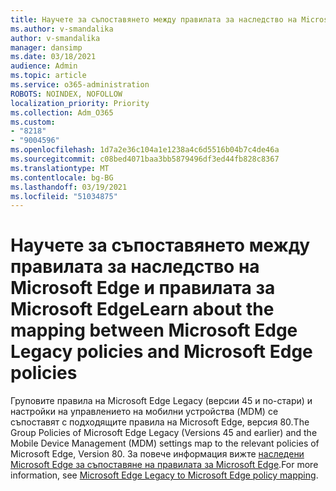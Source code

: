 ```yaml
---
title: Научете за съпоставянето между правилата за наследство на Microsoft Edge и правилата за Microsoft Edge
ms.author: v-smandalika
author: v-smandalika
manager: dansimp
ms.date: 03/18/2021
audience: Admin
ms.topic: article
ms.service: o365-administration
ROBOTS: NOINDEX, NOFOLLOW
localization_priority: Priority
ms.collection: Adm_O365
ms.custom:
- "8218"
- "9004596"
ms.openlocfilehash: 1d7a2e36c104a1e1238a4c6d5516b04b7c4de46a
ms.sourcegitcommit: c08bed4071baa3bb5879496df3ed44fb828c8367
ms.translationtype: MT
ms.contentlocale: bg-BG
ms.lasthandoff: 03/19/2021
ms.locfileid: "51034875"
---
```

# <a name="learn-about--the-mapping-between-microsoft-edge-legacy-policies-and-microsoft-edge-policies"></a><span data-ttu-id="22360-102">Научете за съпоставянето между правилата за наследство на Microsoft Edge и правилата за Microsoft Edge</span><span class="sxs-lookup"><span data-stu-id="22360-102">Learn about  the mapping between Microsoft Edge Legacy policies and Microsoft Edge policies</span></span>

<span data-ttu-id="22360-103">Груповите правила на Microsoft Edge Legacy (версии 45 и по-стари) и настройки на управлението на мобилни устройства (MDM) се съпоставят с подходящите правила на Microsoft Edge, версия 80.</span><span class="sxs-lookup"><span data-stu-id="22360-103">The Group Policies of Microsoft Edge Legacy (Versions 45 and earlier) and the Mobile Device Management (MDM) settings map to the relevant policies of Microsoft Edge, Version 80.</span></span> <span data-ttu-id="22360-104">За повече информация вижте [наследени Microsoft Edge за съпоставяне на правилата за Microsoft Edge](https://docs.microsoft.com/deployedge/microsoft-edge-policy-map-legacy-to-newedge).</span><span class="sxs-lookup"><span data-stu-id="22360-104">For more information, see [Microsoft Edge Legacy to Microsoft Edge policy mapping](https://docs.microsoft.com/deployedge/microsoft-edge-policy-map-legacy-to-newedge).</span></span>
